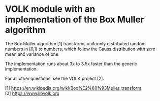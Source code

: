 # VOLK module with an implementation of the Box Muller algorithm

The Box Muller algorithm [1] transforms uniformly distributed random numbers in [0,1) to numbers, which follow the Gauss distribution with zero mean and variance of one.

The implementation runs about 3x to 3.5x faster than the generic implementation.

For all other questions, see the VOLK project [2].

[1] https://en.wikipedia.org/wiki/Box%E2%80%93Muller_transform  
[2] https://www.libvolk.org
